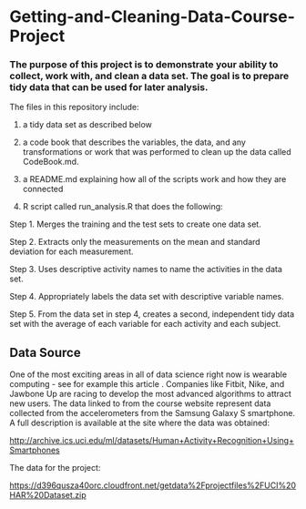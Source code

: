 # Getting-and-Cleaning-Data-Course-Project

### The purpose of this project is to demonstrate your ability to collect, work with, and clean a data set. The goal is to prepare tidy data that can be used for later analysis. 

The files in this repository include: 

1) a tidy data set as described below

2) a code book that describes the variables, the data, and any transformations or work that was performed to clean up the data called CodeBook.md. 

3) a README.md explaining how all of the scripts work and how they are connected

4) R script called run_analysis.R that does the following:

Step 1. Merges the training and the test sets to create one data set.

Step 2. Extracts only the measurements on the mean and standard deviation for each measurement.

Step 3. Uses descriptive activity names to name the activities in the data set.

Step 4. Appropriately labels the data set with descriptive variable names.

Step 5. From the data set in step 4, creates a second, independent tidy data set with the average of each variable for each activity and each subject.


## Data Source

One of the most exciting areas in all of data science right now is wearable computing - see for example this article . Companies like Fitbit, Nike, and Jawbone Up are racing to develop the most advanced algorithms to attract new users. The data linked to from the course website represent data collected from the accelerometers from the Samsung Galaxy S smartphone. A full description is available at the site where the data was obtained:

http://archive.ics.uci.edu/ml/datasets/Human+Activity+Recognition+Using+Smartphones

The data for the project:

https://d396qusza40orc.cloudfront.net/getdata%2Fprojectfiles%2FUCI%20HAR%20Dataset.zip
